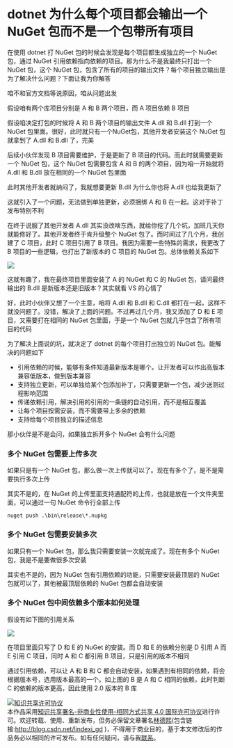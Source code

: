 # dotnet 为什么每个项目都会输出一个 NuGet 包而不是一个包带所有项目

在使用 dotnet 打 NuGet 包的时候会发现是每个项目都生成独立的一个 NuGet 包，通过 NuGet 引用依赖指向依赖的项目。那为什么不是我最终只打出一个 NuGet 包，这个 NuGet 包，包含了所有的项目的输出文件？每个项目独立输出是为了解决什么问题？下面让我为你解答

<!--more-->
<!-- CreateTime:6/19/2020 8:52:15 AM -->



咱不和官方文档等说原因，咱从问题出发

假设咱有两个库项目分别是 A 和 B 两个项目，而 A 项目依赖 B 项目

假设咱决定打包的时候将 A 和 B 两个项目的输出文件 A.dll 和 B.dll 打到一个 NuGet 包里面。很好，此时就只有一个NuGet包，其他开发者安装这个 NuGet 包就拿到了 A.dll 和 B.dll 了，完美

后续小伙伴发现 B 项目需要维护，于是更新了 B 项目的代码。而此时就需要更新一个 NuGet 包，这个 NuGet 包需要包含 A 和 B 的两个项目，因为咱一开始就将 A.dll 和 B.dll 放在相同的一个 NuGet 包里面

此时其他开发者就纳闷了，我就想要更新 B.dll 为什么你也将 A.dll 也给我更新了

这就引入了一个问题，无法做到单独更新，必须捆绑 A 和 B 在一起。这对于补丁发布特别不利

在终于说服了其他开发者 A.dll 其实没改啥东西，就给你挖了几个坑，加班几天你就能修好了。其他开发者终于肯升级整个 NuGet 包了。而时间过了几个月，我创建了 C 项目，此时 C 项目引用了 B 项目。我因为需要一些特殊的需求，我更改了 B 项目的一些逻辑，也打出了新版本的 C 项目的 NuGet 包。总体依赖关系如下

<!-- ![](image/dotnet 为什么每个项目都会输出一个 NuGet 包而不是一个包带所有项目/dotnet 为什么每个项目都会输出一个 NuGet 包而不是一个包带所有项目0.png) -->

![](http://cdn.lindexi.site/lindexi%2F202061992153740.jpg)

这就有趣了，我在最终项目里面安装了 A 的 NuGet 和 C 的 NuGet 包，请问最终输出的 B.dll 是新版本还是旧版本？其实就看 VS 的心情了

好，此时小伙伴又想了一个主意，咱将 A.dll 和 B.dll 和 C.dll 都打在一起，这样不就没问题了。没错，解决了上面的问题。不过再过几个月，我又添加了 D 和 E 项目，又需要打在相同的 NuGet 包里面，于是一个 NuGet 包就几乎包含了所有项目的代码

为了解决上面说的坑，就决定了 dotnet 的每个项目打出独立的 NuGet 包。能解决的问题如下

- 引用依赖的时候，能够有条件知道最新版本是哪个。让开发者可以作出高版本兼容低版本，做到版本兼容
- 支持独立更新，可以单独给某个包添加补丁，只需要更新一个包，减少送测过程影响范围
- 传递依赖引用，解决引用的引用的一条链的自动引用，而不是相互覆盖
- 让每个项目按需安装，而不需要带上多余的依赖
- 支持给每个项目独立的描述信息

那小伙伴是不是会问，如果独立拆开多个 NuGet 会有什么问题

### 多个 NuGet 包需要上传多次

如果只是有一个 NuGet 包，那么做一次上传就可以了。现在有多个了，是不是需要执行多次上传

其实不是的，在 NuGet 的上传里面支持通配符的上传，也就是放在一个文件夹里面，可以通过一句 NuGet 命令行全部上传

```
nuget push .\bin\release\*.nupkg
```

### 多个 NuGet 包需要安装多次

如果只有一个 NuGet 包，那么我只需要安装一次就完成了。现在有多个 NuGet 包，我是不是要做很多次安装

其实也不是的，因为 NuGet 包有引用依赖的功能，只需要安装最顶层的 NuGet 包就可以了，其他被最顶层依赖的 NuGet 包都会自动安装

### 多个 NuGet 包中间依赖多个版本如何处理

假设有如下图的引用关系

<!-- ![](image/dotnet 为什么每个项目都会输出一个 NuGet 包而不是一个包带所有项目/dotnet 为什么每个项目都会输出一个 NuGet 包而不是一个包带所有项目1.png) -->

![](http://cdn.lindexi.site/lindexi%2F2020619916207765.jpg)

在项目里面只写了 D 和 E 的 NuGet 的安装。而 D 和 E 的依赖分别是 D 引用 A 而 E 引用 C 项目，同时 A 和 C 都引用 B 项目，只是引用的版本不相同

通过引用依赖，可以让 A 和 B 和 C 都会自动安装，如果遇到有相同的依赖，将会根据版本号，选用版本最高的一个。如上图的 B 是 A 和 C 相同的依赖，此时判断 C 的依赖的版本更高，因此使用 2.0 版本的 B 库

<a rel="license" href="http://creativecommons.org/licenses/by-nc-sa/4.0/"><img alt="知识共享许可协议" style="border-width:0" src="https://licensebuttons.net/l/by-nc-sa/4.0/88x31.png" /></a><br />本作品采用<a rel="license" href="http://creativecommons.org/licenses/by-nc-sa/4.0/">知识共享署名-非商业性使用-相同方式共享 4.0 国际许可协议</a>进行许可。欢迎转载、使用、重新发布，但务必保留文章署名[林德熙](http://blog.csdn.net/lindexi_gd)(包含链接:http://blog.csdn.net/lindexi_gd )，不得用于商业目的，基于本文修改后的作品务必以相同的许可发布。如有任何疑问，请与我[联系](mailto:lindexi_gd@163.com)。
